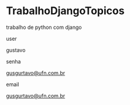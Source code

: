 # TrabalhoDjangoTopicos
trabalho de python com django


user

gustavo

senha

gusgurtavo@ufn.com.br

email

gusgurtavo@ufn.com.br
